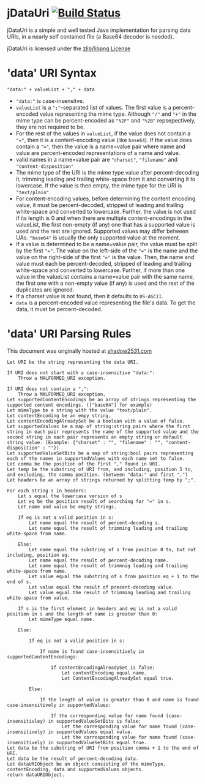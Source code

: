 jDataUri [![Build Status](https://github.com/ooxi/jdatauri/actions/workflows/ci.yaml/badge.svg)](https://github.com/ooxi/jdatauri/actions)
========

jDataUri is a simple and well tested Java implementation for parsing data URIs,
in a nearly self contained file (a Base64 decoder is needed).

jDataUri is licensed under the [zlib/libpng License](https://opensource.org/licenses/Zlib)

'data' URI Syntax
=================

`"data:" + valueList + "," + data`

 * `"data:"` is case-insensitve.
 * `valueList` is a `";"`-separated list of values. The first value is a
   percent-encoded value representing the mime type. Although `"/"` and `"+"` in
   the mime type can be percent-encoded as `"%2F"` and `"%2B"` repsepectively,
   they are not required to be.
 * For the rest of the values in `valueList`, if the value does not contain a
   `"="`, then it is a content-encoding value (like `base64`). If the value does
   contain a `"="`, then the value is a name=value pair where name and value are
   percent-encoded representations of a name and value.
 * valid names in a name=value pair are `"charset"`, `"filename"` and
   `"content-disposition"`
 * The mime type of the URI is the mime type value after percent-decoding it,
   trimming leading and trailing white-space from it and converting it to
   lowercase. If the value is then empty, the mime type for the URI is
   `"text/plain"`.
 * For content-encoding values, before determining the content encoding value,
   it must be percent-decoded, stripped of leading and trailing white-space and
   converted to lowercase. Further, the value is not used if its length is 0 and
   when there are multiple content-encodings in the valueList, the first
   non-empty (if any) one that has a supported value is used and the rest are
   ignored. Supported values may differ between UAs. `"base64"` is usually the
   only supported value at the moment.
 * If a value is determined to be a name=value pair, the value must be split by
   the first `"="`. The value on the left-side of the `"="` is the name and the
   value on the right-side of the first `"="` is the value. Then, the name and
   value must each be percent-decoded, stripped of leading and trailing
   white-space and converted to lowercase. Further, if more than one value in
   the valueList contains a name=value pair with the same name, the first one
   with a non-empty value (if any) is used and the rest of the duplicates are
   ignored.
 * If a charset value is not found, then it defaults to `US-ASCII`.
 * `data` is a percent-encoded value representing the file's data. To get the
   data, it must be percent-decoded.



'data' URI Parsing Rules
========================

This document was originally hosted at [shadow2531.com](http://shadow2531.com/opera/testcases/datauri/data_uri_rules.html)


    Let URI be the string representing the data URI.

    If URI does not start with a case-insensitive "data:":
        Throw a MALFORMED_URI exception.

    If URI does not contain a ",":
        Throw a MALFORMED_URI exception.
    Let supportedContentEncodings be an array of strings representing the supported content encodings. (["base64"] for example)
    Let mimeType be a string with the value "text/plain".
    Let contentEncoding be an empy string.
    Let contentEncodingAlreadySet be a boolean with a value of false.
    Let supportedValues be a map of string:string pairs where the first string in each pair represents the name of the supported value and the second string in each pair represents an empty string or default string value. (Example: {"charset" : "", "filename" : "", "content-disposition" : ""})
    Let supportedValueSetBits be a map of string:bool pairs representing each of the names in supportedValues with each name set to false.
    Let comma be the position of the first "," found in URI.
    Let temp be the substring of URI from, and including, position 5 to, and excluding, the comma position. (between "data:" and first ",")
    Let headers be an array of strings returned by splitting temp by ";".

    For each string s in headers:
        Let s equal the lowercase version of s
        Let eq be the position result of searching for "=" in s.
        Let name and value be empty strings.

        If eq is not a valid position in s:
            Let name equal the result of percent-decoding s.
            Let name equal the result of trimming leading and trailing white-space from name.

        Else:
            Let name equal the substring of s from position 0 to, but not including, position eq.
            Let name equal the result of percent-decoding name.
            Let name equal the result of trimmnig leading and trailing white-space from name.
            Let value equal the substring of s from position eq + 1 to the end of s.
            Let value equal the result of precent-decoding value.
            Let value equal the result of trimming leading and trailing white-space from value.

        If s is the first element in headers and eq is not a valid position in s and the length of name is greater than 0:
            Let mimeType equal name.

        Else:

            If eq is not a valid position in s:

                If name is found case-insensitively in supportedContentEncodings:

                    If contentEncodingAlreadySet is false:
                        Let contentEncoding equal name.
                        Let ContentEncodingAlreadySet equal true.

            Else:

                If the length of value is greater than 0 and name is found case-insensitively in supportedValues:

                    If the corresponding value for name found (case-insensitivley) in supportedValueSetBits is false:
                        Let the corresponding value for name found (case-insensitively) in supportedValues equal value.
                        Let the corresponding value for name found (case-insensitively) in supportedValueSetBits equal true.
    Let data be the substring of URI from position comma + 1 to the end of URI.
    Let data be the result of percent-decoding data.
    Let dataURIObject be an object consisting of the mimeType, contentEncoding, data and supportedValues objects.
    return dataURIObject.

